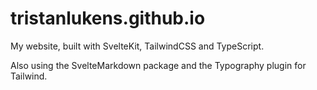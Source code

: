 # tristanlukens.github.io

My website, built with SvelteKit, TailwindCSS and TypeScript.

Also using the SvelteMarkdown package and the Typography plugin for Tailwind.
